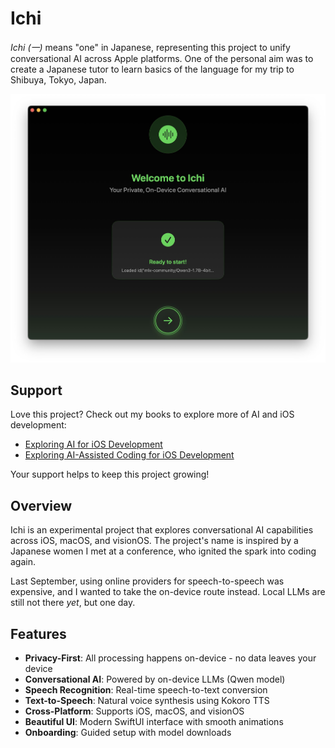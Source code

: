 # Ichi

*Ichi (一)* means "one" in Japanese, representing this project to unify conversational AI across Apple platforms. One of the personal aim was to create a Japanese tutor to learn basics of the language for my trip to Shibuya, Tokyo, Japan.

![Ichi App](main_image.png)

## Support

Love this project? Check out my books to explore more of AI and iOS development:
- [Exploring AI for iOS Development](https://academy.rudrank.com/product/ai)
- [Exploring AI-Assisted Coding for iOS Development](https://academy.rudrank.com/product/ai-assisted-coding)

Your support helps to keep this project growing!

## Overview

Ichi is an experimental project that explores conversational AI capabilities across iOS, macOS, and visionOS. The project's name is inspired by a Japanese women I met at a conference, who ignited the spark into coding again.

Last September, using online providers for speech-to-speech was expensive, and I wanted to take the on-device route instead. Local LLMs are still not there *yet*, but one day.

## Features

- **Privacy-First**: All processing happens on-device - no data leaves your device
- **Conversational AI**: Powered by on-device LLMs (Qwen model)
- **Speech Recognition**: Real-time speech-to-text conversion
- **Text-to-Speech**: Natural voice synthesis using Kokoro TTS
- **Cross-Platform**: Supports iOS, macOS, and visionOS
- **Beautiful UI**: Modern SwiftUI interface with smooth animations
- **Onboarding**: Guided setup with model downloads
